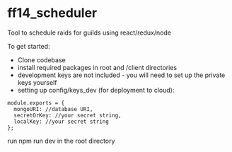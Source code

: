 # ff14_scheduler
Tool to schedule raids for guilds using react/redux/node

To get started: 

- Clone codebase
- install required packages in root and /client directories
- development keys are not included - you will need to set up the private keys yourself
- setting up config/keys_dev (for deployment to cloud): 
```
module.exports = {
  mongoURI: //database URI,
  secretOrKey: //your secret string,
  localKey: //your secret string
};
```

run npm run dev in the root directory
